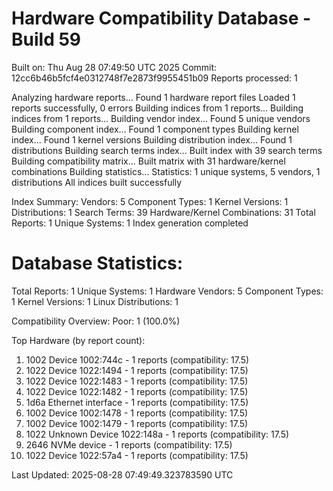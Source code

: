 # Hardware Compatibility Database - Build 59

Built on: Thu Aug 28 07:49:50 UTC 2025
Commit: 12cc6b46b5fcf4e0312748f7e2873f9955451b09
Reports processed: 1

Analyzing hardware reports...
Found 1 hardware report files
Loaded 1 reports successfully, 0 errors
Building indices from 1 reports...
Building indices from 1 reports...
Building vendor index...
   Found 5 unique vendors
Building component index...
   Found 1 component types
Building kernel index...
   Found 1 kernel versions
Building distribution index...
   Found 1 distributions
Building search terms index...
   Built index with 39 search terms
Building compatibility matrix...
   Built matrix with 31 hardware/kernel combinations
Building statistics...
   Statistics: 1 unique systems, 5 vendors, 1 distributions
All indices built successfully

Index Summary:
   Vendors: 5
   Component Types: 1
   Kernel Versions: 1
   Distributions: 1
   Search Terms: 39
   Hardware/Kernel Combinations: 31
   Total Reports: 1
   Unique Systems: 1
Index generation completed

Database Statistics:
========================
Total Reports: 1
Unique Systems: 1
Hardware Vendors: 5
Component Types: 1
Kernel Versions: 1
Linux Distributions: 1

Compatibility Overview:
  Poor: 1 (100.0%)

Top Hardware (by report count):
  1. 1002 Device 1002:744c - 1 reports (compatibility: 17.5)
  2. 1022 Device 1022:1494 - 1 reports (compatibility: 17.5)
  3. 1022 Device 1022:1483 - 1 reports (compatibility: 17.5)
  4. 1022 Device 1022:1482 - 1 reports (compatibility: 17.5)
  5. 1d6a Ethernet interface - 1 reports (compatibility: 17.5)
  6. 1002 Device 1002:1478 - 1 reports (compatibility: 17.5)
  7. 1002 Device 1002:1479 - 1 reports (compatibility: 17.5)
  8. 1022 Unknown Device 1022:148a - 1 reports (compatibility: 17.5)
  9. 2646 NVMe device - 1 reports (compatibility: 17.5)
  10. 1022 Device 1022:57a4 - 1 reports (compatibility: 17.5)

Last Updated: 2025-08-28 07:49:49.323783590 UTC
